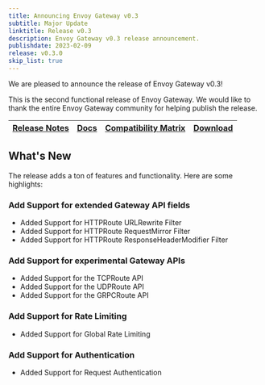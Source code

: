 ```yaml
---
title: Announcing Envoy Gateway v0.3
subtitle: Major Update
linktitle: Release v0.3
description: Envoy Gateway v0.3 release announcement.
publishdate: 2023-02-09
release: v0.3.0
skip_list: true
---
```


We are pleased to announce the release of Envoy Gateway v0.3!

This is the second functional release of Envoy Gateway. We would like to thank the entire Envoy Gateway community for
helping publish the release.

| [Release Notes][] | [Docs][docs] | [Compatibility Matrix][matrix] | [Download][] |
|-------------------|--------------|--------------------------------|--------------|

## What's New

The release adds a ton of features and functionality. Here are some highlights:

### Add Support for extended Gateway API fields

+ Added Support for HTTPRoute URLRewrite Filter
+ Added Support for HTTPRoute RequestMirror Filter
+ Added Support for HTTPRoute ResponseHeaderModifier Filter

### Add Support for experimental Gateway APIs

+ Added Support for the TCPRoute API
+ Added Support for the UDPRoute API
+ Added Support for the GRPCRoute API

### Add Support for Rate Limiting

+ Added Support for Global Rate Limiting

### Add Support for Authentication

+ Added Support for Request Authentication

[Release Notes]: https://github.com/envoyproxy/gateway/blob/main/release-notes/v0.3.0.yaml
[matrix]: https://gateway.envoyproxy.io/latest/install/matrix/
[docs]: https://gateway.envoyproxy.io/v0.3.0/index.html
[Download]: https://github.com/envoyproxy/gateway/releases/tag/v0.3.0
